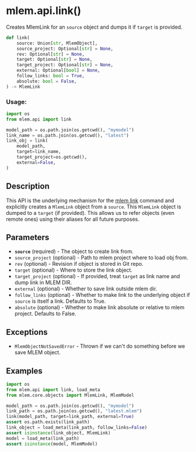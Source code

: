 # mlem.api.link()

Creates MlemLink for an `source` object and dumps it if `target` is provided.

```py
def link(
    source: Union[str, MlemObject],
    source_project: Optional[str] = None,
    rev: Optional[str] = None,
    target: Optional[str] = None,
    target_project: Optional[str] = None,
    external: Optional[bool] = None,
    follow_links: bool = True,
    absolute: bool = False,
) -> MlemLink
```

### Usage:

```py
import os
from mlem.api import link

model_path = os.path.join(os.getcwd(), "mymodel")
link_name = os.path.join(os.getcwd(), "latest")
link_obj = link(
    model_path,
    target=link_name,
    target_project=os.getcwd(),
    external=False,
)
```

## Description

This API is the underlying mechanism for the
[mlem link](/doc/command-reference/link) command and explicitly creates a
`MlemLink` object from a `source`. This `MlemLink` object is dumped to a
`target` (if provided). This allows us to refer objects (even remote ones) using
their aliases for all future purposes.

## Parameters

- **`source`** (required) - The object to create link from.
- `source_project` (optional) - Path to mlem project where to load obj from.
- `rev` (optional) - Revision if object is stored in Git repo.
- `target` (optional) - Where to store the link object.
- `target_project` (optional) - If provided, treat `target` as link name and dump
  link in MLEM DIR.
- `external` (optional) - Whether to save link outside mlem dir.
- `follow_links` (optional) - Whether to make link to the underlying object if
  `source` is itself a link. Defaults to True.
- `absolute` (optional) - Whether to make link absolute or relative to mlem
  project. Defaults to False.

## Exceptions

- `MlemObjectNotSavedError` - Thrown if we can't do something before we save
  MLEM object.

## Examples

```py
import os
from mlem.api import link, load_meta
from mlem.core.objects import MlemLink, MlemModel

model_path = os.path.join(os.getcwd(), "mymodel")
link_path = os.path.join(os.getcwd(), "latest.mlem")
link(model_path, target=link_path, external=True)
assert os.path.exists(link_path)
link_object = load_meta(link_path, follow_links=False)
assert isinstance(link_object, MlemLink)
model = load_meta(link_path)
assert isinstance(model, MlemModel)
```
